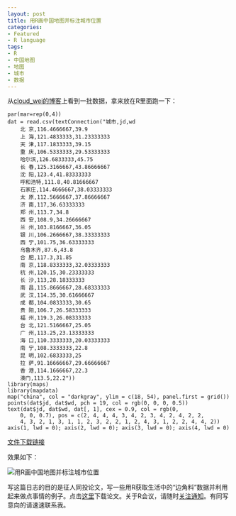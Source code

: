 ```yaml
---
layout: post
title: 用R画中国地图并标注城市位置
categories:
- Featured
- R language
tags:
- R
- 中国地图
- 地图
- 城市
- 数据
---
```


从[cloud_wei的博客](http://hi.baidu.com/cloud_wei/blog/item/b26cbfa9b8e601fa1e17a295.html)上看到一批数据，拿来放在R里面跑一下：

    
    par(mar=rep(0,4))
    dat = read.csv(textConnection("城市,jd,wd
        北 京,116.4666667,39.9
        上 海,121.4833333,31.23333333
        天 津,117.1833333,39.15
        重 庆,106.5333333,29.53333333
        哈尔滨,126.6833333,45.75
        长 春,125.3166667,43.86666667
        沈 阳,123.4,41.83333333
        呼和浩特,111.8,40.81666667
        石家庄,114.4666667,38.03333333
        太 原,112.5666667,37.86666667
        济 南,117,36.63333333
        郑 州,113.7,34.8
        西 安,108.9,34.26666667
        兰 州,103.8166667,36.05
        银 川,106.2666667,38.33333333
        西 宁,101.75,36.63333333
        乌鲁木齐,87.6,43.8
        合 肥,117.3,31.85
        南 京,118.8333333,32.03333333
        杭 州,120.15,30.23333333
        长 沙,113,28.18333333
        南 昌,115.8666667,28.68333333
        武 汉,114.35,30.61666667
        成 都,104.0833333,30.65
        贵 阳,106.7,26.58333333
        福 州,119.3,26.08333333
        台 北,121.5166667,25.05
        广 州,113.25,23.13333333
        海 口,110.3333333,20.03333333
        南 宁,108.3333333,22.8
        昆 明,102.6833333,25
        拉 萨,91.16666667,29.66666667
        香 港,114.1666667,22.3
        澳门,113.5,22.2"))
    library(maps)
    library(mapdata)
    map("china", col = "darkgray", ylim = c(18, 54), panel.first = grid())
    points(dat$jd, dat$wd, pch = 19, col = rgb(0, 0, 0, 0.5))
    text(dat$jd, dat$wd, dat[, 1], cex = 0.9, col = rgb(0,
        0, 0, 0.7), pos = c(2, 4, 4, 4, 3, 4, 2, 3, 4, 2, 4, 2, 2,
        4, 3, 2, 1, 3, 1, 1, 2, 3, 2, 2, 1, 2, 4, 3, 1, 2, 2, 4, 4, 2))
    axis(1, lwd = 0); axis(2, lwd = 0); axis(3, lwd = 0); axis(4, lwd = 0)


[文件下载链接](http://yihui.name/cn/wp-content/uploads//1223646981_0.r)

效果如下：


![用R画中国地图并标注城市位置](http://yihui.name/cn/wp-content/uploads/1223374768_0.png)



写这篇日志的目的是征人同投论文，写一些用R获取生活中的“边角料”数据并利用起来做点事情的例子。点击[这里](http://images.ruc.edu.cn/other/2008-10-07/1223373806156.zip)下载论文。关于R会议，请随时[关注通知](http://www.cos.name/bbs/read.php?tid=12064)。有同写意向的请速速联系我。
